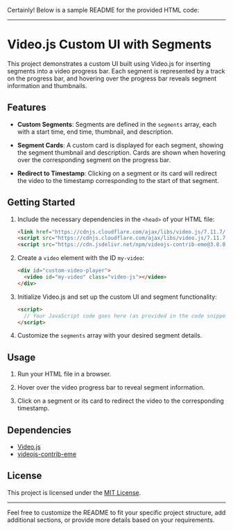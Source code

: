 Certainly! Below is a sample README for the provided HTML code:

---

# Video.js Custom UI with Segments

This project demonstrates a custom UI built using Video.js for inserting segments into a video progress bar. Each segment is represented by a track on the progress bar, and hovering over the progress bar reveals segment information and thumbnails.

## Features

- **Custom Segments**: Segments are defined in the `segments` array, each with a start time, end time, thumbnail, and description.

- **Segment Cards**: A custom card is displayed for each segment, showing the segment thumbnail and description. Cards are shown when hovering over the corresponding segment on the progress bar.

- **Redirect to Timestamp**: Clicking on a segment or its card will redirect the video to the timestamp corresponding to the start of that segment.

## Getting Started

1. Include the necessary dependencies in the `<head>` of your HTML file:

   ```html
   <link href="https://cdnjs.cloudflare.com/ajax/libs/video.js/7.11.7/video-js.min.css" rel="stylesheet" />
   <script src="https://cdnjs.cloudflare.com/ajax/libs/video.js/7.11.7/video.min.js"></script>
   <script src="https://cdn.jsdelivr.net/npm/videojs-contrib-eme@3.8.0/dist/videojs-contrib-eme.js"></script>
   ```

2. Create a `video` element with the ID `my-video`:

   ```html
   <div id="custom-video-player">
     <video id="my-video" class="video-js"></video>
   </div>
   ```

3. Initialize Video.js and set up the custom UI and segment functionality:

   ```html
   <script>
     // Your JavaScript code goes here (as provided in the code snippet)
   </script>
   ```

4. Customize the `segments` array with your desired segment details.

## Usage

1. Run your HTML file in a browser.

2. Hover over the video progress bar to reveal segment information.

3. Click on a segment or its card to redirect the video to the corresponding timestamp.

## Dependencies

- [Video.js](https://videojs.com/)
- [videojs-contrib-eme](https://github.com/videojs/videojs-contrib-eme)

## License

This project is licensed under the [MIT License](LICENSE).

---

Feel free to customize the README to fit your specific project structure, add additional sections, or provide more details based on your requirements.
